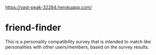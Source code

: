 https://vast-peak-32284.herokuapp.com/
# friend-finder
This is a personality compatibility survey that is intended to match like personalities with other users/members, based on the survey results.



